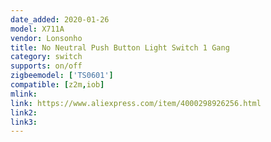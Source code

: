 ```yaml
---
date_added: 2020-01-26
model: X711A
vendor: Lonsonho
title: No Neutral Push Button Light Switch 1 Gang
category: switch
supports: on/off
zigbeemodel: ['TS0601']
compatible: [z2m,iob]
mlink: 
link: https://www.aliexpress.com/item/4000298926256.html
link2: 
link3: 
---
```

